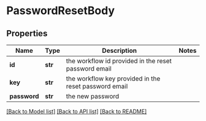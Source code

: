 # PasswordResetBody

## Properties
Name | Type | Description | Notes
------------ | ------------- | ------------- | -------------
**id** | **str** | the workflow id provided in the reset password email | 
**key** | **str** | the workflow key provided in the reset password email | 
**password** | **str** | the new password | 

[[Back to Model list]](../README.md#documentation-for-models) [[Back to API list]](../README.md#documentation-for-api-endpoints) [[Back to README]](../README.md)

